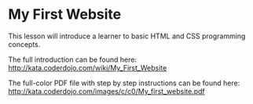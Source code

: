 # My First Website

This lesson will introduce a learner to basic HTML and CSS programming concepts.

The full introduction can be found here:
http://kata.coderdojo.com/wiki/My_First_Website

The full-color PDF file with step by step instructions can be found here:
http://kata.coderdojo.com/images/c/c0/My_first_website.pdf

